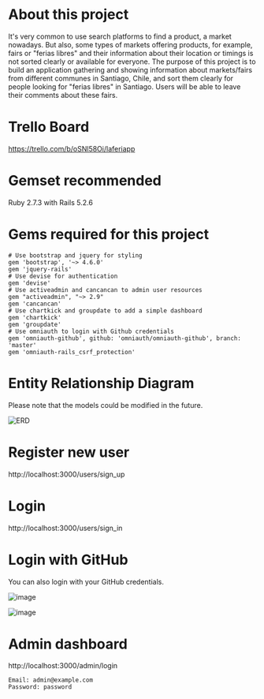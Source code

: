 # **About this project**
It's very common to use search platforms to find a product, a market nowadays. But also, some types of markets offering products, for example, fairs or "ferias libres" and their information about their location or timings is not sorted clearly or available for everyone. The purpose of this project is to build an application gathering and showing information about markets/fairs from different communes in Santiago, Chile, and sort them clearly for people looking for "ferias libres" in Santiago. Users will be able to leave their comments about these fairs.

# **Trello Board**
https://trello.com/b/oSNl58Oi/laferiapp

# **Gemset recommended**
Ruby 2.7.3 with Rails 5.2.6

# **Gems required for this project**
```
# Use bootstrap and jquery for styling
gem 'bootstrap', '~> 4.6.0'
gem 'jquery-rails'
# Use devise for authentication
gem 'devise'
# Use activeadmin and cancancan to admin user resources
gem "activeadmin", "~> 2.9"
gem 'cancancan'
# Use chartkick and groupdate to add a simple dashboard
gem 'chartkick'
gem 'groupdate'
# Use omniauth to login with Github credentials
gem 'omniauth-github', github: 'omniauth/omniauth-github', branch: 'master'
gem 'omniauth-rails_csrf_protection'
```

# **Entity Relationship Diagram**
Please note that the models could be modified in the future.

![ERD](https://user-images.githubusercontent.com/83678807/145938202-6aac025f-a685-48cf-9af2-42a31280d89f.jpg)

# **Register new user**
http://localhost:3000/users/sign_up

# **Login**
http://localhost:3000/users/sign_in

# **Login with GitHub**
You can also login with your GitHub credentials.

![image](https://user-images.githubusercontent.com/83678807/145740559-18f6df6f-26a7-4676-9ce0-b996ba563108.png)

![image](https://user-images.githubusercontent.com/83678807/145740661-bf2d68c3-cdc9-48a6-aa57-3faba11a185f.png)


# **Admin dashboard**
http://localhost:3000/admin/login
```
Email: admin@example.com
Password: password
```
